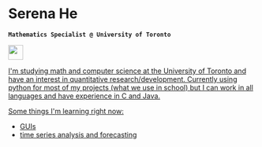 # Serena He

**`Mathematics Specialist @ University of Toronto`**

<p align="left">
  <a href="https://www.linkedin.com/in/serenahe/">
    <img width=30, src="https://cdn.jsdelivr.net/gh/devicons/devicon/icons/linkedin/linkedin-original.svg" />
</p>


I'm studying math and computer science at the University of Toronto and have an interest in quantitative research/development. Currently using python for most of my projects (what we use in school) but I can work in all languages and have experience in C and Java.

Some things I'm learning right now:
  - GUIs
  - time series analysis and forecasting
